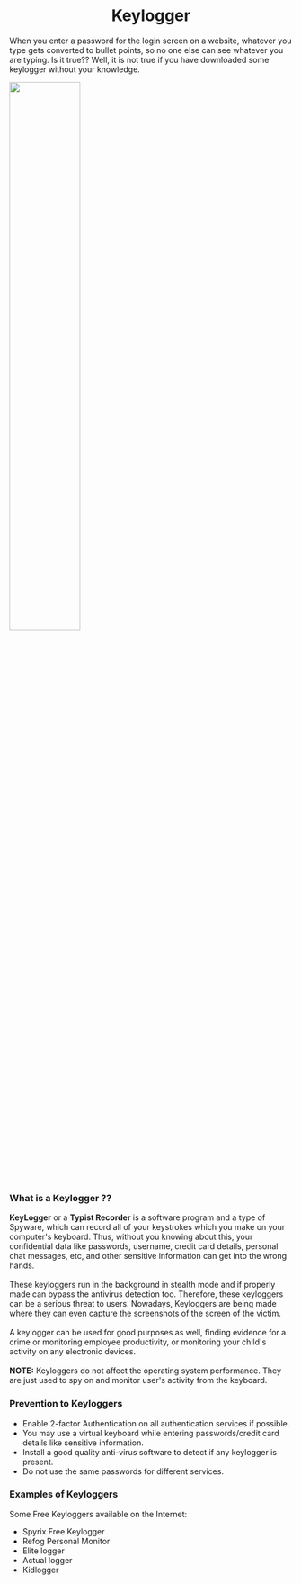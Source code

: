 <h1 align="center">Keylogger</h1>

When you enter a password for the login screen on a website, whatever you type gets converted to bullet points, so no one else can see whatever you are typing. Is it true?? Well, it is not true if you have downloaded some keylogger without your knowledge.

<img src="https://vpnoverview.com/wp-content/uploads/what-is-a-keylogger-featured-image-big.png" width="50%" />

<h3>What is a Keylogger ??</h3>
<strong>KeyLogger</strong> or a <strong>Typist Recorder</strong> is a software program and a type of Spyware, which can record all of your keystrokes which you make on your computer's keyboard. Thus, without you knowing about this, your confidential data like passwords, username, credit card details, personal chat messages, etc, and other sensitive information can get into the wrong hands.
<br><br>
These keyloggers run in the background in stealth mode and if properly made can bypass the antivirus detection too. Therefore, these keyloggers can be a serious threat to users.
Nowadays, Keyloggers are being made where they can even capture the screenshots of the screen of the victim.
<br><br>
A keylogger can be used for good purposes as well, finding evidence for a crime or monitoring employee productivity, or monitoring your child's activity on any electronic devices.
<br><br>
<strong>NOTE:</strong> Keyloggers do not affect the operating system performance. They are just used to spy on and monitor user's activity from the keyboard.

<h3>Prevention to Keyloggers</h3>
<ul>
  <li>Enable 2-factor Authentication on all authentication services if possible.</li>
  <li>You may use a virtual keyboard while entering passwords/credit card details like sensitive information.</li>
  <li>Install a good quality anti-virus software to detect if any keylogger is present.</li>
  <li>Do not use the same passwords for different services.</li>
</ul>
  
<h3>Examples of Keyloggers</h3>
Some Free Keyloggers available on the Internet:
<ul>
  <li>Spyrix Free Keylogger</li>
  <li>Refog Personal Monitor</li>
  <li>Elite logger</li>
  <li>Actual logger</li>
  <li>Kidlogger</li>
<ul>
